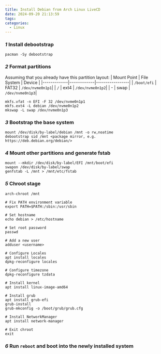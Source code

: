 ```yaml
---
title: Install Debian from Arch Linux LiveCD
date: 2024-09-20 21:13:59
tags:
categories:
  - Linux
---
```

### *1* Install debootstrap
```shell
pacman -Sy debootstrap
```
### *2* Format partitions
Assuming that you already have this partition layout:
| Mount Point | File System | Device          |
|-------------|-------------|-----------------|
| `/boot/efi` | FAT32       | `/dev/nvme0n1p1`|
| `/`         | ext4        | `/dev/nvme0n1p2`|
| -           | swap        | `/dev/nvme0n1p3`|

```shell
mkfs.vfat -n EFI -F 32 /dev/nvme0n1p1
mkfs.ext4 -L debian /dev/nvme0n1p2
mkswap -L swap /dev/nvme0n1p3
```
### *3* Bootstrap the base system
```shell
mount /dev/disk/by-label/debian /mnt -o rw,noatime
debootstrap sid /mnt <package mirror, e.g. https://deb.debian.org/debian/>
```
### *4* Mount other partitions and generate fstab
```shell
mount --mkdir /dev/disk/by-label/EFI /mnt/boot/efi
swapon /dev/disk/by-label/swap
genfstab -L /mnt > /mnt/etc/fstab
```
### *5* Chroot stage
```shell
arch-chroot /mnt

# Fix PATH environment variable
export PATH=$PATH:/sbin:/usr/sbin

# Set hostname
echo debian > /etc/hostname

# Set root password
passwd

# Add a new user
adduser <username>

# Configure Locales
apt install locales
dpkg-reconfigure locales

# Configure timezone
dpkg-reconfigure tzdata

# Install kernel
apt install linux-image-amd64

# Install grub
apt install grub-efi
grub-install
grub-mkconfig -o /boot/grub/grub.cfg

# Install NetworkManager
apt install network-manager

# Exit chroot
exit
```
### *6* Run `reboot` and boot into the newly installed system
